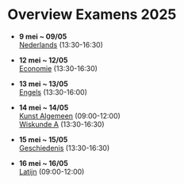 # Overview Examens 2025

  - **9 mei ~ 09/05** <br>
  [Nederlands](/ExamenStof/nederlands.md) (13:30-16:30)

  - **12 mei ~ 12/05** </br>
  [Economie](/ExamenStof/economie.md) (13:30-16:30)

  - **13 mei ~ 13/05** </br>
  [Engels](/ExamenStof/engels.md) (13:30-16:00)

  - **14 mei ~ 14/05** </br>
  [Kunst Algemeen](/ExamenStof/kunstalgemeen.md) (09:00-12:00)</br>
  [Wiskunde A](/ExamenStof/wiskunde.md) (13:30-16:30)

  - **15 mei ~ 15/05** <br>
  [Geschiedenis](/ExamenStof/geschiedenis.md) (13:30-16:30)

  - **16 mei ~ 16/05** <br>
  [Latijn](/ExamenStof/latijn.md) (09:00-12:00)